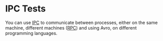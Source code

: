 IPC Tests
==============================================================================

You can use [IPC](https://en.wikipedia.org/wiki/Inter-process_communication) to communicate between processes, either on the same machine, different machines ([RPC](https://en.wikipedia.org/wiki/Remote_procedure_call)) and using Avro, on different programming languages.
